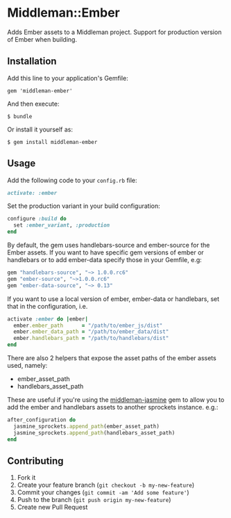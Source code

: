 # Middleman::Ember

Adds Ember assets to a Middleman project. Support for production version of Ember when building.

## Installation

Add this line to your application's Gemfile:

    gem 'middleman-ember'

And then execute:

    $ bundle

Or install it yourself as:

    $ gem install middleman-ember

## Usage

Add the following code to your `config.rb` file:
```ruby
activate: :ember
```

Set the production variant in your build configuration:
```ruby
configure :build do
  set :ember_variant, :production
end
```

By default, the gem uses handlebars-source and ember-source for the Ember assets. If you want to have specific gem versions of ember or handlebars or to add ember-data specify those in your Gemfile, e.g:

```ruby
gem "handlebars-source", "~> 1.0.0.rc6"
gem "ember-source", "~>1.0.0.rc6"
gem "ember-data-source", "~> 0.13"

```

If you want to use a local version of ember, ember-data or handlebars, set that in the configuration, i.e.
```ruby
activate :ember do |ember|
  ember.ember_path      = "/path/to/ember_js/dist"
  ember.ember_data_path = "/path/to/ember_data/dist"
  ember.handlebars_path = "/path/to/handlebars/dist"
end
```

There are also 2 helpers that expose the asset paths of the ember assets used, namely:
* ember_asset_path
* handlebars_asset_path

These are useful if you're using the [middleman-jasmine](https://github.com/mrship/middleman-jasmine) gem to allow you to add the ember and handlebars assets to another sprockets instance. e.g.:
```ruby
after_configuration do
  jasmine_sprockets.append_path(ember_asset_path)
  jasmine_sprockets.append_path(handlebars_asset_path)
end
```

## Contributing

1. Fork it
2. Create your feature branch (`git checkout -b my-new-feature`)
3. Commit your changes (`git commit -am 'Add some feature'`)
4. Push to the branch (`git push origin my-new-feature`)
5. Create new Pull Request
